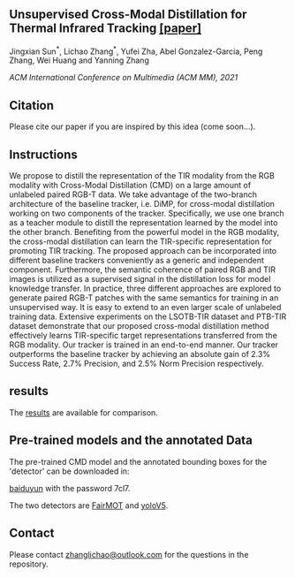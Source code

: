 ## Unsupervised Cross-Modal Distillation for Thermal Infrared Tracking [[paper]](https://arxiv.org/pdf/2108.00187.pdf)

Jingxian Sun<sup>\*</sup>, Lichao Zhang<sup>\*</sup>, Yufei Zha, Abel Gonzalez-Garcia, Peng Zhang, Wei Huang and Yanning Zhang

*ACM International Conference on Multimedia (ACM MM), 2021*

## Citation
Please cite our paper if you are inspired by this idea (come soon...).

## Instructions
We propose to distill the representation of the TIR modality from the RGB modality with Cross-Modal Distillation (CMD) on a large amount of unlabeled paired RGB-T data. We take advantage of the two-branch architecture of the baseline tracker, i.e. DiMP, for cross-modal distillation working on two components of the tracker. Specifically, we use one branch as a teacher module to distill the representation learned by the model into the other branch. Benefiting from the powerful model in the RGB modality, the cross-modal distillation can learn the TIR-specific representation for promoting TIR tracking. The proposed approach can be incorporated into different baseline trackers conveniently as a generic and independent component. Furthermore, the semantic coherence of paired RGB and TIR images is utilized as a supervised signal in the distillation loss for model knowledge transfer. In practice, three different approaches are explored to generate paired RGB-T patches with the same semantics for training in an unsupervised way. It is easy to extend to an even larger scale of unlabeled training data. Extensive experiments on the LSOTB-TIR dataset and PTB-TIR dataset demonstrate that our proposed cross-modal distillation method effectively learns TIR-specific target representations transferred from the RGB modality. Our tracker is trained in an end-to-end manner. Our tracker outperforms the baseline tracker by achieving an absolute gain of 2.3% Success Rate, 2.7% Precision, and 2.5% Norm Precision respectively.

## results 
The [results](https://github.com/zhanglichao/cmdTIRtracking/tree/master/results) are available for comparison. 

## Pre-trained models and the annotated Data
The pre-trained CMD model and the annotated bounding boxes for the 'detector' can be downloaded in:

[baiduyun](https://pan.baidu.com/s/1xqzuFHuk532rjenQohpL7g) with the password 7cl7.

The two detectors are [FairMOT](https://github.com/ifzhang/FairMOT) and [yoloV5](https://github.com/ultralytics/yoloV5).
## Contact
Please contact zhanglichao@outlook.com for the questions in the repository.
